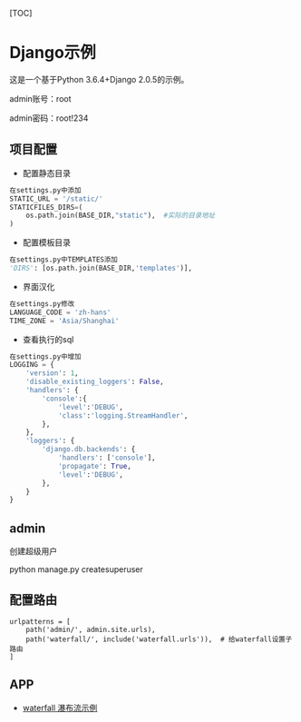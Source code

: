 [TOC]
# Django示例
这是一个基于Python 3.6.4+Django 2.0.5的示例。

admin账号：root

admin密码：root!234

## 项目配置

- 配置静态目录
```python
在settings.py中添加
STATIC_URL = '/static/'
STATICFILES_DIRS=(
    os.path.join(BASE_DIR,"static"),  #实际的目录地址
)
```
- 配置模板目录
```python
在settings.py中TEMPLATES添加 
'DIRS': [os.path.join(BASE_DIR,'templates')],
```
- 界面汉化
```python
在settings.py修改
LANGUAGE_CODE = 'zh-hans'
TIME_ZONE = 'Asia/Shanghai'
```

- 查看执行的sql

```python
在settings.py中增加
LOGGING = {
    'version': 1,
    'disable_existing_loggers': False,
    'handlers': {
        'console':{
            'level':'DEBUG',
            'class':'logging.StreamHandler',
        },
    },
    'loggers': {
        'django.db.backends': {
            'handlers': ['console'],
            'propagate': True,
            'level':'DEBUG',
        },
    }
}
```


## admin

创建超级用户

python manage.py createsuperuser

## 配置路由

```pyt
urlpatterns = [
    path('admin/', admin.site.urls),
    path('waterfall/', include('waterfall.urls')),  # 给waterfall设置子路由
]
```

## APP

- [waterfall 瀑布流示例](https://github.com/NicholeGit/Django_sample/tree/master/Django_sample/waterfall)

